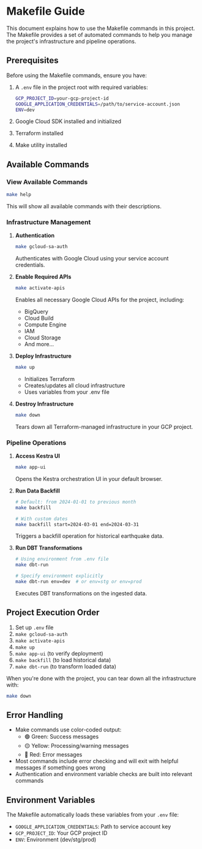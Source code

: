 # Makefile Guide

This document explains how to use the Makefile commands in this project. The Makefile provides a set of automated commands to help you manage the project's infrastructure and pipeline operations.

## Prerequisites

Before using the Makefile commands, ensure you have:

1. A `.env` file in the project root with required variables:

   ```bash
   GCP_PROJECT_ID=your-gcp-project-id
   GOOGLE_APPLICATION_CREDENTIALS=/path/to/service-account.json
   ENV=dev
   ```

2. Google Cloud SDK installed and initialized
3. Terraform installed
4. Make utility installed

## Available Commands

### View Available Commands

```bash
make help
```

This will show all available commands with their descriptions.

### Infrastructure Management

1. **Authentication**

   ```bash
   make gcloud-sa-auth
   ```

   Authenticates with Google Cloud using your service account credentials.

2. **Enable Required APIs**

   ```bash
   make activate-apis
   ```

   Enables all necessary Google Cloud APIs for the project, including:
   - BigQuery
   - Cloud Build
   - Compute Engine
   - IAM
   - Cloud Storage
   - And more...

3. **Deploy Infrastructure**

   ```bash
   make up
   ```

   - Initializes Terraform
   - Creates/updates all cloud infrastructure
   - Uses variables from your .env file

4. **Destroy Infrastructure**

   ```bash
   make down
   ```

   Tears down all Terraform-managed infrastructure in your GCP project.

### Pipeline Operations

1. **Access Kestra UI**

   ```bash
   make app-ui
   ```

   Opens the Kestra orchestration UI in your default browser.

2. **Run Data Backfill**

   ```bash
   # Default: from 2024-01-01 to previous month
   make backfill

   # With custom dates
   make backfill start=2024-03-01 end=2024-03-31
   ```

   Triggers a backfill operation for historical earthquake data.

3. **Run DBT Transformations**

   ```bash
   # Using environment from .env file
   make dbt-run

   # Specify environment explicitly
   make dbt-run env=dev  # or env=stg or env=prod
   ```

   Executes DBT transformations on the ingested data.

## Project Execution Order

1. Set up `.env` file
2. `make gcloud-sa-auth`
3. `make activate-apis`
4. `make up`
5. `make app-ui` (to verify deployment)
6. `make backfill` (to load historical data)
7. `make dbt-run` (to transform loaded data)

When you're done with the project, you can tear down all the infrastructure with:

```bash
make down
```

## Error Handling

- Make commands use color-coded output:
  - 🟢 Green: Success messages
  - 🟡 Yellow: Processing/warning messages
  - 🔴 Red: Error messages
- Most commands include error checking and will exit with helpful messages if something goes wrong
- Authentication and environment variable checks are built into relevant commands

## Environment Variables

The Makefile automatically loads these variables from your `.env` file:

- `GOOGLE_APPLICATION_CREDENTIALS`: Path to service account key
- `GCP_PROJECT_ID`: Your GCP project ID
- `ENV`: Environment (dev/stg/prod)
